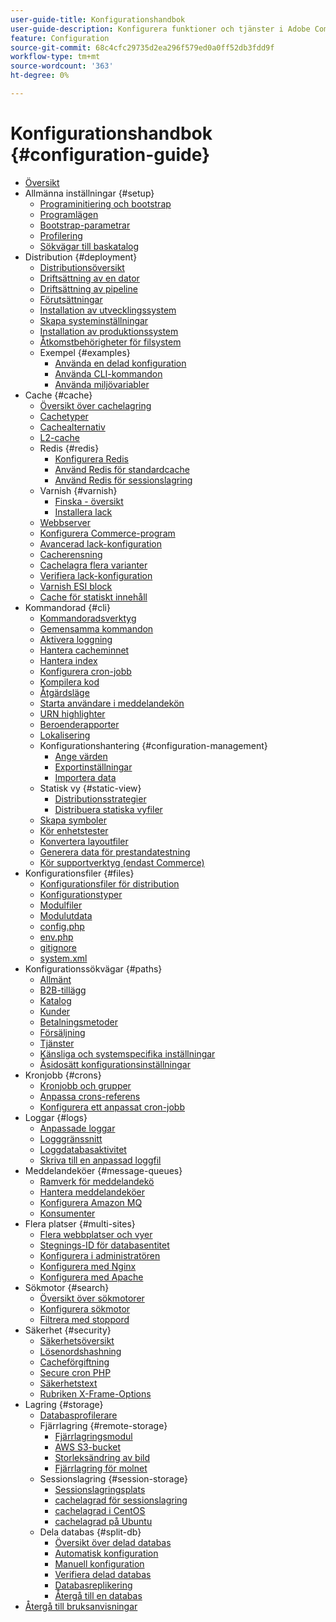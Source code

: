 ```yaml
---
user-guide-title: Konfigurationshandbok
user-guide-description: Konfigurera funktioner och tjänster i Adobe Commerce eller Magento Open Source.
feature: Configuration
source-git-commit: 68c4cfc29735d2ea296f579ed0a0ff52db3fdd9f
workflow-type: tm+mt
source-wordcount: '363'
ht-degree: 0%

---
```



# Konfigurationshandbok {#configuration-guide}

+ [Översikt](overview.md)
+ Allmänna inställningar {#setup}
   + [Programinitiering och bootstrap](bootstrap/initialization.md)
   + [Programlägen](bootstrap/application-modes.md)
   + [Bootstrap-parametrar](bootstrap/set-parameters.md)
   + [Profilering](bootstrap/mage-profiler.md)
   + [Sökvägar till baskatalog](bootstrap/mage-directory.md)
+ Distribution {#deployment}
   + [Distributionsöversikt](deployment/overview.md)
   + [Driftsättning av en dator](deployment/single-machine.md)
   + [Driftsättning av pipeline](deployment/technical-details.md)
   + [Förutsättningar](deployment/prerequisites.md)
   + [Installation av utvecklingssystem](deployment/development-system.md)
   + [Skapa systeminställningar](deployment/build-system.md)
   + [Installation av produktionssystem](deployment/production-system.md)
   + [Åtkomstbehörigheter för filsystem](deployment/file-system-permissions.md)
   + Exempel {#examples}
      + [Använda en delad konfiguration](deployment/example-shared-configuration.md)
      + [Använda CLI-kommandon](deployment/example-using-cli.md)
      + [Använda miljövariabler](deployment/example-environment-variables.md)
+ Cache {#cache}
   + [Översikt över cachelagring](cache/caching-overview.md)
   + [Cachetyper](cache/cache-types.md)
   + [Cachealternativ](cache/cache-options.md)
   + [L2-cache](cache/level-two-cache.md)
   + Redis {#redis}
      + [Konfigurera Redis](cache/config-redis.md)
      + [Använd Redis för standardcache](cache/redis-pg-cache.md)
      + [Använd Redis för sessionslagring](cache/redis-session.md)
   + Varnish {#varnish}
      + [Finska - översikt](cache/config-varnish.md)
      + [Installera lack](cache/config-varnish-install.md)
   + [Webbserver](cache/config-varnish-server.md)
   + [Konfigurera Commerce-program](cache/configure-varnish-commerce.md)
   + [Avancerad lack-konfiguration](cache/config-varnish-advanced.md)
   + [Cacherensning](cache/use-varnish-cache.md)
   + [Cachelagra flera varianter](cache/use-multiple-varnish-cache.md)
   + [Verifiera lack-konfiguration](cache/config-varnish-final.md)
   + [Varnish ESI block](cache/use-varnish-esi.md)
   + [Cache för statiskt innehåll](cache/static-content-signing.md)
+ Kommandorad {#cli}
   + [Kommandoradsverktyg](cli/config-cli.md)
   + [Gemensamma kommandon](cli/common-cli-commands.md)
   + [Aktivera loggning](cli/enable-logging.md)
   + [Hantera cacheminnet](cli/manage-cache.md)
   + [Hantera index](cli/manage-indexers.md)
   + [Konfigurera cron-jobb](cli/configure-cron-jobs.md)
   + [Kompilera kod](cli/code-compiler.md)
   + [Åtgärdsläge](cli/set-mode.md)
   + [Starta användare i meddelandekön](cli/start-message-queues.md)
   + [URN highlighter](cli/urn-highlighter.md)
   + [Beroenderapporter](cli/dependency-reports.md)
   + [Lokalisering](cli/localization.md)
   + Konfigurationshantering {#configuration-management}
      + [Ange värden](cli/set-configuration-values.md)
      + [Exportinställningar](cli/export-configuration.md)
      + [Importera data](cli/import-configuration.md)
   + Statisk vy {#static-view}
      + [Distributionsstrategier](cli/static-view-file-strategy.md)
      + [Distribuera statiska vyfiler](cli/static-view-file-deployment.md)
   + [Skapa symboler](cli/create-symlinks.md)
   + [Kör enhetstester](cli/unit-tests.md)
   + [Konvertera layoutfiler](cli/convert-layout-files.md)
   + [Generera data för prestandatestning](cli/generate-data.md)
   + [Kör supportverktyg (endast Commerce)](cli/run-support-utilities.md)
+ Konfigurationsfiler {#files}
   + [Konfigurationsfiler för distribution](reference/deployment-files.md)
   + [Konfigurationstyper](reference/config-create-types.md)
   + [Modulfiler](reference/module-files.md)
   + [Modulutdata](reference/disable-module-output.md)
   + [config.php](reference/config-reference-configphp.md)
   + [env.php](reference/config-reference-envphp.md)
   + [gitignore](reference/config-reference-gitignore.md)
   + [system.xml](reference/config-reference-systemxml.md)
+ Konfigurationssökvägar {#paths}
   + [Allmänt](reference/config-reference-general.md)
   + [B2B-tillägg](reference/config-reference-b2b.md)
   + [Katalog](reference/config-reference-catalog.md)
   + [Kunder](reference/config-reference-customers.md)
   + [Betalningsmetoder](reference/config-reference-payment.md)
   + [Försäljning](reference/config-reference-sales.md)
   + [Tjänster](reference/config-reference-services.md)
   + [Känsliga och systemspecifika inställningar](reference/config-reference-sens.md)
   + [Åsidosätt konfigurationsinställningar](reference/override-config-settings.md)
+ Kronjobb {#crons}
   + [Kronjobb och grupper](cron/custom-cron.md)
   + [Anpassa crons-referens](cron/custom-cron-reference.md)
   + [Konfigurera ett anpassat cron-jobb](cron/custom-cron-tutorial.md)
+ Loggar {#logs}
   + [Anpassade loggar](logs/custom-logging.md)
   + [Logggränssnitt](logs/logger-interface.md)
   + [Loggdatabasaktivitet](logs/database-activity.md)
   + [Skriva till en anpassad loggfil](logs/custom-log-files.md)
+ Meddelandeköer {#message-queues}
   + [Ramverk för meddelandekö](queues/message-queue-framework.md)
   + [Hantera meddelandeköer](queues/manage-message-queues.md)
   + [Konfigurera Amazon MQ](queues/aws-mq.md)
   + [Konsumenter](queues/consumers.md)
+ Flera platser {#multi-sites}
   + [Flera webbplatser och vyer](multi-sites/ms-overview.md)
   + [Stegnings-ID för databasentitet](multi-sites/change-increment-id.md)
   + [Konfigurera i administratören](multi-sites/ms-admin.md)
   + [Konfigurera med Nginx](multi-sites/ms-nginx.md)
   + [Konfigurera med Apache](multi-sites/ms-apache.md)
+ Sökmotor {#search}
   + [Översikt över sökmotorer](search/overview-search.md)
   + [Konfigurera sökmotor](search/configure-search-engine.md)
   + [Filtrera med stoppord](search/search-stopwords.md)
+ Säkerhet {#security}
   + [Säkerhetsöversikt](security/overview.md)
   + [Lösenordshashning](security/password-hashing.md)
   + [Cacheförgiftning](security/cache-poisoning.md)
   + [Secure cron PHP](security/secure-cron-php.md)
   + [Säkerhetstext](security/security-txt.md)
   + [Rubriken X-Frame-Options](security/xframe-options.md)
+ Lagring {#storage}
   + [Databasprofilerare](storage/db-profiler.md)
   + Fjärrlagring {#remote-storage}
      + [Fjärrlagringsmodul](remote-storage/remote-storage.md)
      + [AWS S3-bucket](remote-storage/remote-storage-aws-s3.md)
      + [Storleksändring av bild](remote-storage/remote-storage-image-resize.md)
      + [Fjärrlagring för molnet](remote-storage/cloud-support.md)
   + Sessionslagring {#session-storage}
      + [Sessionslagringsplats](storage/sessions.md)
      + [cachelagrad för sessionslagring](storage/memcached.md)
      + [cachelagrad i CentOS](storage/memcache-centos.md)
      + [cachelagrad på Ubuntu](storage/memcache-ubuntu.md)
   + Dela databas {#split-db}
      + [Översikt över delad databas](storage/multi-master.md)
      + [Automatisk konfiguration](storage/multi-master-masterdb.md)
      + [Manuell konfiguration](storage/multi-master-manual.md)
      + [Verifiera delad databas](storage/multi-master-verify.md)
      + [Databasreplikering](storage/multi-master-replication.md)
      + [Återgå till en databas](storage/revert-split-database.md)
+ [Återgå till bruksanvisningar](https://experienceleague.adobe.com/docs/commerce-operations/operational-guides/home.html)